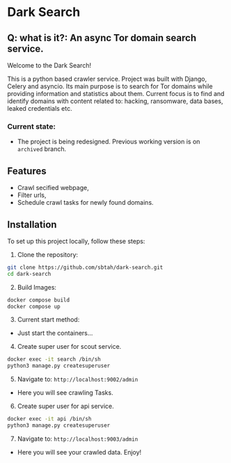 # Dark Search
## Q: what is it?: An async Tor domain search service.

Welcome to the Dark Search!

This is a python based crawler service. Project was built with Django, Celery and asyncio. Its main purpose is to search for Tor domains while providing information and statistics about them.
Current focus is to find and identify domains with content related to: hacking, ransomware, data bases, leaked credentials etc.

### Current state:
- The project is being redesigned. Previous working version is on `archived` branch.

## Features
- Crawl secified webpage,
- Filter urls,
- Schedule crawl tasks for newly found domains.


## Installation

To set up this project locally, follow these steps:

1. Clone the repository:
```bash
git clone https://github.com/sbtah/dark-search.git
cd dark-search
```

2. Build Images:
```bash
docker compose build
docker compose up
```

3. Current start method:
 - Just start the containers...


4. Create super user for scout service.
```bash
docker exec -it search /bin/sh
python3 manage.py createsuperuser
```

5. Navigate to: `http://localhost:9002/admin`
 - Here you will see crawling Tasks.


6. Create super user for api service.
```bash
docker exec -it api /bin/sh
python3 manage.py createsuperuser
```

7. Navigate to: `http://localhost:9003/admin`
 - Here you will see your crawled data. Enjoy!
